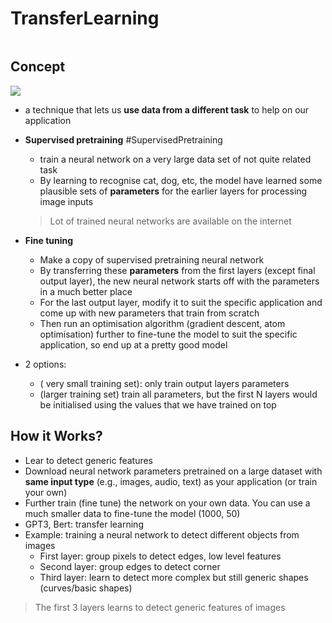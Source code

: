 # TransferLearning
```toc
```

## Concept
![](Pasted%20image%2020230108112306.png)

- a technique that lets us **use data from a different task** to help on our application
- **Supervised pretraining** #SupervisedPretraining
	- train a neural network on a very large data set of not quite related task
	- By learning to recognise cat, dog, etc, the model have learned some plausible sets of **parameters** for the earlier layers for processing image inputs

	> Lot of trained neural networks are available on the internet

- **Fine tuning**
	- Make a copy of supervised pretraining neural network
	- By transferring these **parameters** from the first layers (except final output layer), the new neural network starts off with the parameters in a much better place
	- For the last output layer, modify it to suit the specific application and come up with new parameters that train from scratch
	- Then run an optimisation algorithm (gradient descent, atom optimisation) further to fine-tune the model to suit the specific application, so end up at a pretty good model
- 2 options:
	- ( very small training set): only train output layers parameters
	- (larger training set) train all parameters, but the first N layers would be initialised using the values that we have trained on top

## How it Works?
- Lear to detect generic features
- Download neural network parameters pretrained on a large dataset with **same input type** (e.g., images, audio, text) as your application (or train your own)
- Further train (fine tune) the network on your own data. You can use a much smaller data to fine-tune the model (1000, 50)
- GPT3, Bert: transfer learning
- Example: training a neural network to detect different objects from images
	- First layer: group pixels to detect edges, low level features
	- Second layer: group edges to detect corner
	- Third layer: learn to detect more complex but still generic shapes (curves/basic shapes)

> The first 3 layers learns to detect generic features of images
